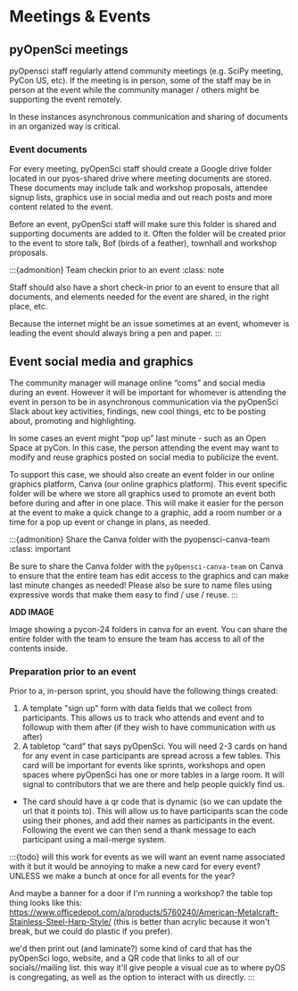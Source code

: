 # Meetings & Events

## pyOpenSci meetings

pyOpensci staff regularly attend community meetings (e.g. SciPy meeting, PyCon US, etc). If the meeting is in person, some of the staff may be in person at the event while the community manager / others might be supporting the event remotely.

In these instances asynchronous communication and sharing of documents in an organized way is critical.

### Event documents
For every meeting, pyOpenSci staff should create a Google drive folder located in our pyos-shared drive where meeting documents are stored. These documents may include talk and workshop proposals, attendee signup lists, graphics use in social media and out reach posts and more content related to the event.

Before an event, pyOpenSci staff will make sure this folder is shared and supporting documents are added to it. Often the folder will be created prior to the event to store talk, Bof (birds of a feather), townhall and workshop proposals.

:::{admonition} Team checkin prior to an event
:class: note

Staff should also have a short check-in prior to an event to ensure that all documents, and elements needed for the event are shared, in the right place, etc.

Because the internet might be an issue sometimes at an event, whomever is leading the event should always bring a pen and paper.
:::

## Event social media and graphics

The community manager will manage online “coms” and social media during an event. However it will be important for whomever is attending the event in person to be in asynchronous communication via the pyOpenSci Slack about key activities, findings, new cool things, etc to be posting about, promoting and highlighting.

In some cases an event might “pop up” last minute - such as an Open Space at pyCon. In this case, the person attending the event may want to modify and reuse graphics posted on social media to publicize the event.

To support this case, we should also create an event folder in our online graphics platform, Canva (our online graphics platform). This event specific folder will be where we store all graphics used to promote an event both before during and after in one place. This will make it easier for the person at the event to make a quick change to a graphic, add a room number or a time for a pop up event or change in plans, as needed.

:::{admonition} Share the Canva folder with the pyopensci-canva-team
:class: important

Be sure to share the Canva folder with the `pyOpensci-canva-team` on Canva to ensure that the entire team has edit access to the graphics and can make last minute changes as needed!
Please also be sure to name files using expressive words that make them easy to find / use / reuse.
:::

**ADD IMAGE**

Image showing a pycon-24 folders in canva for an event. You can share the entire folder with the team to ensure the team has access to all of the contents inside.

### Preparation prior to an event

Prior to a, in-person sprint, you should have the following things created:

1. A template "sign up" form with data fields that we collect from participants. This allows us to track who attends and event and to followup with them after (if they wish to have communication with us after)
1. A tabletop “card” that says pyOpenSci. You will need 2-3 cards on hand for any event in case participants are spread across a few tables. This card will be important for events like sprints, workshops and open spaces where pyOpenSci has one or more tables in a large room. It will signal to contributors that we are there and help people quickly find us.
 * The card should have a qr code that is dynamic (so we can update the url that it points to). This will allow us to have participants scan the code using their phones, and add their names as participants in the event. Following the event we can then send a thank message to each participant using a mail-merge system.

:::{todo}
will this work for events as we will want an event name associated with it but it would be annoying to make a new card for every event? UNLESS we make a bunch at once for all events for the year?

And maybe a banner for a door if I'm running a workshop?
the table top thing looks like this: https://www.officedepot.com/a/products/5760240/American-Metalcraft-Stainless-Steel-Harp-Style/ (this is better than acrylic because it won't break, but we could do plastic if you prefer).

we'd then print out (and laminate?) some kind of card that has the pyOpenSci logo, website, and a QR code that links to all of our socials//mailing list. this way it'll give people a visual cue as to where pyOS is congregating, as well as the option to interact with us directly.
:::
